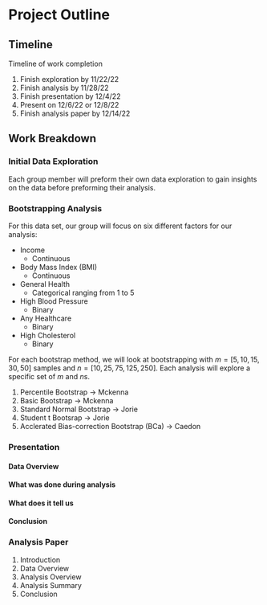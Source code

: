 # Project Outline

## Timeline
Timeline of work completion
1. Finish exploration by 11/22/22
2. Finish analysis by 11/28/22
3. Finish presentation by 12/4/22
4. Present on 12/6/22 or 12/8/22
5. Finish analysis paper by 12/14/22

## Work Breakdown

### Initial Data Exploration
Each group member will preform their own data exploration to gain insights on the data before preforming their analysis.

### Bootstrapping Analysis
For this data set, our group will focus on six different factors for our analysis:
 - Income
    - Continuous 
 - Body Mass Index (BMI)
    - Continuous
 - General Health
    - Categorical ranging from 1 to 5
 - High Blood Pressure
    - Binary
 - Any Healthcare
    - Binary
 - High Cholesterol
    - Binary
 
For each bootstrap method, we will look at bootstrapping with $m=[5,10,15,30,50]$ samples and $n=[10,25,75,125,250]$.
Each analysis will explore a specific set of $m$ and $n$s.

1. Percentile Bootstrap -> Mckenna
2. Basic Bootstrap -> Mckenna
3. Standard Normal Bootstrap -> Jorie
4. Student t Bootsrap -> Jorie
5. Acclerated Bias-correction Bootstrap (BCa) -> Caedon

### Presentation

#### Data Overview

#### What was done during analysis

#### What does it tell us

#### Conclusion

### Analysis Paper

1. Introduction
2. Data Overview
3. Analysis Overview
4. Analysis Summary
5. Conclusion
